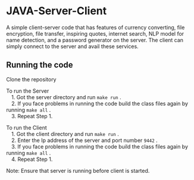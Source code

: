# JAVA-Server-Client
A simple client-server code that has features of currency converting, file encryption, file transfer, inspiring quotes, internet search, NLP model for name detection, and a password generator on the server. The client can simply connect to the server and avail these services. 
## Running the code
Clone the repository    
  
To run the Server   
&emsp;1. Got the server directory and run `make run` .  
&emsp;2. If you face problems in running the code build the class files again by running `make all`  .  
&emsp;3. Repeat Step 1.  

To run the Client   
&emsp;1. Got the client directory and run `make run` .  
&emsp;2. Enter the Ip address of the server and port number `9442`  .  
&emsp;3. If you face problems in running the code build the class files again by running `make all`  .  
&emsp;4. Repeat Step 1.  

Note: Ensure that server is running before client is started. 

 
 
